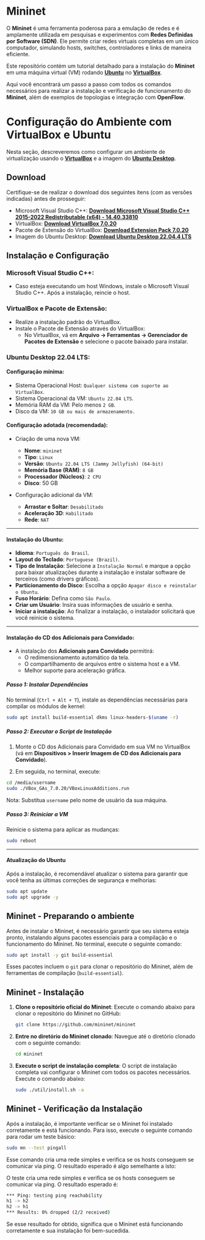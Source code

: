 # Mininet

O **Mininet** é uma ferramenta poderosa para a emulação de redes e é amplamente utilizada em pesquisas e experimentos com **Redes Definidas por Software (SDN)**. Ele permite criar redes virtuais completas em um único computador, simulando hosts, switches, controladores e links de maneira eficiente.

Este repositório contém um tutorial detalhado para a instalação do **Mininet** em uma máquina virtual (VM) rodando **[Ubuntu](https://ubuntu.com/)** no **[VirtualBox](https://www.virtualbox.org/)**.

Aqui você encontrará um passo a passo com todos os comandos necessários para realizar a instalação e verificação de funcionamento do **Mininet**, além de exemplos de topologias e integração com **OpenFlow**.

# Configuração do Ambiente com VirtualBox e Ubuntu

Nesta seção, descreveremos como configurar um ambiente de virtualização usando o **[VirtualBox](https://www.virtualbox.org/)** e a imagem do **[Ubuntu Desktop](https://ubuntu.com/)**.

## Download

Certifique-se de realizar o download dos seguintes itens (com as versões indicadas) antes de prosseguir:

- Microsoft Visual Studio C++: **[Download Microsoft Visual Studio C++ 2015-2022 Redistributable (x64) - 14.40.33810](https://aka.ms/vs/17/release/vc_redist.x64.exe)**
- VirtualBox: **[Download VirtualBox 7.0.20](https://download.virtualbox.org/virtualbox/7.0.20/VirtualBox-7.0.20-163906-Win.exe)**
- Pacote de Extensão do VirtualBox: **[Download Extension Pack 7.0.20](https://download.virtualbox.org/virtualbox/7.0.20/Oracle_VM_VirtualBox_Extension_Pack-7.0.20.vbox-extpack)**
- Imagem do Ubuntu Desktop: **[Download Ubuntu Desktop 22.04.4 LTS](https://ubuntu.com/download/desktop/thank-you?version=22.04.4&architecture=amd64&lts=true)**

## Instalação e Configuração

### **Microsoft Visual Studio C++:**

- Caso esteja executando um host Windows, instale o Microsoft Visual Studio C++. Após a instalação, reincie o host.
    
### **VirtualBox e Pacote de Extensão:**

- Realize a instalação padrão do VirtualBox.
- Instale o Pacote de Extensão através do VirtualBox:
    - No VirtualBox, vá em **Arquivo -> Ferramentas -> Gerenciador de Pacotes de Extensão** e selecione o pacote baixado para instalar.


### **Ubuntu Desktop 22.04 LTS:**
    
#### Configuração mínima:

- Sistema Operacional Host: `Qualquer sistema com suporte ao VirtualBox`.
- Sistema Operacional da VM: `Ubuntu 22.04 LTS`.
- Memória RAM da VM: Pelo menos `2 GB`.
- Disco da VM: `10 GB ou mais de armazenamento.`

#### Configuração adotada (recomendada):

- Criação de uma nova VM:
    - **Nome**: `mininet`
    - **Tipo**: `Linux`
    - **Versão**: `Ubuntu 22.04 LTS (Jammy Jellyfish) (64-bit)`
    - **Memória Base (RAM)**: `8 GB`
    - **Processador (Núcleos)**: `2 CPU`
    - **Disco**: 50 GB

- Configuração adicional da VM:
    - **Arrastar e Soltar**: `Desabilitado`
    - **Aceleração 3D**: `Habilitado`
    - **Rede**: `NAT`

---

#### Instalação do Ubuntu:
- **Idioma**: `Português do Brasil`.
- **Layout do Teclado**: `Portuguese (Brazil)`.
- **Tipo de Instalação**: Selecione a `Instalação Normal` e marque a opção para baixar atualizações durante a instalação e instalar software de terceiros (como drivers gráficos).
- **Particionamento do Disco**: Escolha a opção `Apagar disco e reinstalar o Ubuntu`.
- **Fuso Horário**: Defina como `São Paulo`.
- **Criar um Usuário**: Insira suas informações de usuário e senha.
- **Iniciar a instalação**: Ao finalizar a instalação, o instalador solicitará que você reinicie o sistema.

---

#### Instalação do CD dos Adicionais para Convidado:
- A instalação dos **Adicionais para Convidado** permitirá:
    - O redimensionamento automático da tela.
    - O compartilhamento de arquivos entre o sistema host e a VM.
    - Melhor suporte para aceleração gráfica.

##### Passo 1: Instalar Dependências

No terminal (`Ctrl + Alt + T`), instale as dependências necessárias para compilar os módulos de kernel:

```bash
sudo apt install build-essential dkms linux-headers-$(uname -r)
```

##### Passo 2: Executar o Script de Instalação

1. Monte o CD dos Adicionais para Convidado em sua VM no VirtualBox (vá em **Dispositivos > Inserir Imagem de CD dos Adicionais para Convidado**).

2. Em seguida, no terminal, execute:

```bash
cd /media/username
sudo ./VBox_GAs_7.0.20/VBoxLinuxAdditions.run
```
Nota: Substitua `username` pelo nome de usuário da sua máquina.

##### Passo 3: Reiniciar a VM

Reinicie o sistema para aplicar as mudanças:
```bash
sudo reboot
```

---

#### Atualização do Ubuntu

Após a instalação, é recomendável atualizar o sistema para garantir que você tenha as últimas correções de segurança e melhorias:

```bash
sudo apt update
sudo apt upgrade -y
```

## Mininet - Preparando o ambiente

Antes de instalar o Mininet, é necessário garantir que seu sistema esteja pronto, instalando alguns pacotes essenciais para a compilação e o funcionamento do Mininet. No terminal, execute o seguinte comando:

```bash
sudo apt install -y git build-essential
```

Esses pacotes incluem o `git` para clonar o repositório do Mininet, além de ferramentas de compilação (`build-essential`).

## Mininet - Instalação

1. **Clone o repositório oficial do Mininet**: Execute o comando abaixo para clonar o repositório do Mininet no GitHub:

    ```bash
    git clone https://github.com/mininet/mininet
    ```

2. **Entre no diretório do Mininet clonado**: Navegue até o diretório clonado com o seguinte comando:

    ```bash
    cd mininet
    ```

3. **Execute o script de instalação completa**: O script de instalação completa vai configurar o Mininet com todos os pacotes necessários. Execute o comando abaixo:

    ```bash
    sudo ./util/install.sh -a
    ```

## Mininet - Verificação da Instalação

Após a instalação, é importante verificar se o Mininet foi instalado corretamente e está funcionando. Para isso, execute o seguinte comando para rodar um teste básico:

```bash
sudo mn --test pingall
```

Esse comando cria uma rede simples e verifica se os hosts conseguem se comunicar via ping. O resultado esperado é algo semelhante a isto:

O teste cria uma rede simples e verifica se os hosts conseguem se comunicar via ping. O resultado esperado é:

```bash
*** Ping: testing ping reachability
h1 -> h2
h2 -> h1
*** Results: 0% dropped (2/2 received)
```

Se esse resultado for obtido, significa que o Mininet está funcionando corretamente e sua instalação foi bem-sucedida.